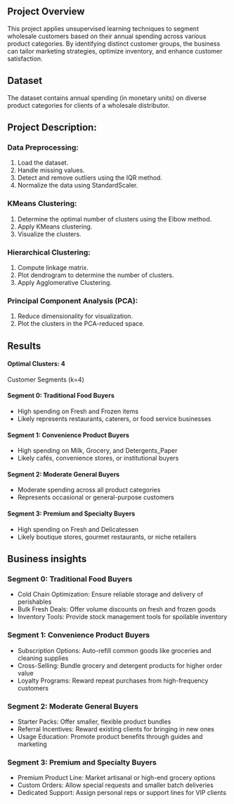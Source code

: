 

## Project Overview
This project applies unsupervised learning techniques to segment wholesale customers based on their annual spending across various product categories. By identifying distinct customer groups, the business can tailor marketing strategies, optimize inventory, and enhance customer satisfaction.
## Dataset
The dataset contains annual spending (in monetary units) on diverse product categories for clients of a wholesale distributor.
## Project Description:
### Data Preprocessing:

1. Load the dataset.
2. Handle missing values.
3. Detect and remove outliers using the IQR method.
4. Normalize the data using StandardScaler.

### KMeans Clustering:

1. Determine the optimal number of clusters using the Elbow method.
2. Apply KMeans clustering.
3. Visualize the clusters.

### Hierarchical Clustering:

1. Compute linkage matrix.
2. Plot dendrogram to determine the number of clusters.
3. Apply Agglomerative Clustering.

### Principal Component Analysis (PCA):

1. Reduce dimensionality for visualization.
2. Plot the clusters in the PCA-reduced space.

## Results

#### Optimal Clusters: 4

Customer Segments (k=4)

#### Segment 0: Traditional Food Buyers

- High spending on Fresh and Frozen items
- Likely represents restaurants, caterers, or food service businesses

#### Segment 1: Convenience Product Buyers

- High spending on Milk, Grocery, and Detergents_Paper
- Likely cafés, convenience stores, or institutional buyers

#### Segment 2: Moderate General Buyers

- Moderate spending across all product categories
- Represents occasional or general-purpose customers

#### Segment 3: Premium and Specialty Buyers

- High spending on Fresh and Delicatessen
- Likely boutique stores, gourmet restaurants, or niche retailers

## Business insights

### Segment 0: Traditional Food Buyers
- Cold Chain Optimization: Ensure reliable storage and delivery of perishables
- Bulk Fresh Deals: Offer volume discounts on fresh and frozen goods
- Inventory Tools: Provide stock management tools for spoilable inventory

### Segment 1: Convenience Product Buyers
-  Subscription Options: Auto-refill common goods like groceries and cleaning supplies
- Cross-Selling: Bundle grocery and detergent products for higher order value
- Loyalty Programs: Reward repeat purchases from high-frequency customers

### Segment 2: Moderate General Buyers
- Starter Packs: Offer smaller, flexible product bundles
- Referral Incentives: Reward existing clients for bringing in new ones
- Usage Education: Promote product benefits through guides and marketing

### Segment 3: Premium and Specialty Buyers
- Premium Product Line: Market artisanal or high-end grocery options
- Custom Orders: Allow special requests and smaller batch deliveries
- Dedicated Support: Assign personal reps or support lines for VIP clients